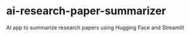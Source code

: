 # ai-research-paper-summarizer
AI app to summarize research papers using Hugging Face and Streamlit
